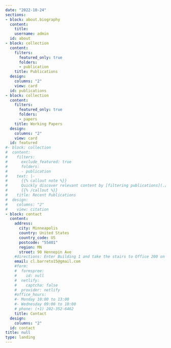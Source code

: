 ```yaml
---
date: "2022-10-24"
sections:
- block: about.biography
  content:
    title: 
    username: admin
  id: about
- block: collection
  content:
    filters:
      featured_only: true
      folders:
      - publication
    title: Publications
  design:
    columns: "2"
    view: card
  id: publications  
- block: collection
  content:
    filters:
      featured_only: true
      folders:
      - papers
    title: Working Papers
  design:
    columns: "2"
    view: card
  id: featured
#- block: collection
#  content:
#    filters:
#      exclude_featured: true
#      folders:
#      - publication
#    text: |-
#      {{% callout note %}}
#      Quickly discover relevant content by [filtering publications](./publication/).
#      {{% /callout %}}
#    title: Recent Publications
#  design:
#    columns: "2"
#    view: citation
- block: contact
  content:
    address:
      city: Minneapolis
      country: United States
      country_code: US
      postcode: "55401"
      region: MN
      street: 90 Hennepin Ave
    #directions: Enter Building 1 and take the stairs to Office 200 on Floor 2
    email: cl.barreto15@gmail.com
    #form:
    #  formspree:
    #    id: null
    #  netlify:
    #    captcha: false
    #  provider: netlify
    #office_hours:
    #- Monday 10:00 to 13:00
    #- Wednesday 09:00 to 10:00
    # phone: (+1) 202-352-6462
    title: Contact
  design:
    columns: "2"
  id: contact
title: null
type: landing
---
```

